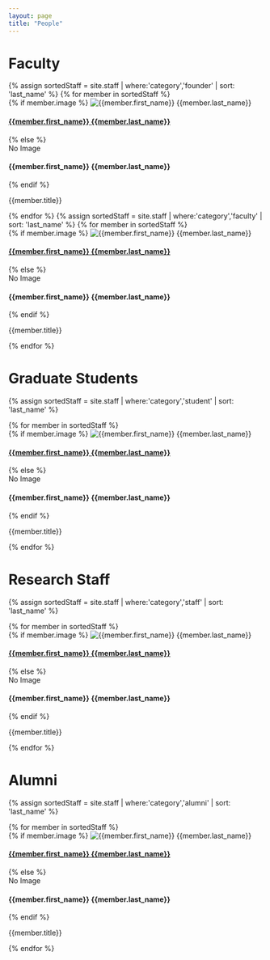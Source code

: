```yaml
---
layout: page
title: "People"
---
```

# Faculty

<div class="staff-container">
{% assign sortedStaff = site.staff | where:'category','founder' | sort: 'last_name' %}
{% for member in sortedStaff %}
<div class="staff-block" data-bs-toggle="tooltip" data-bs-placement="top" title="{{member.summary}}">
	{% if member.image %}
	<img class="bio-img" src="{{member.image | relative_url}}" alt="{{member.first_name}} {{member.last_name}}">
	<h4><a href="{{ member.url | relative_url}}">{{member.first_name}} {{member.last_name}}</a></h4>
	{% else %}
	<div class="bio-img">
	No Image
	</div>
	<h4>{{member.first_name}} {{member.last_name}}</h4>
	{% endif %}
	<p>{{member.title}}</p>
</div>
{% endfor %}
{% assign sortedStaff = site.staff | where:'category','faculty' | sort: 'last_name' %}
{% for member in sortedStaff %}
<div class="staff-block" data-bs-toggle="tooltip" data-bs-placement="top" title="{{member.summary}}">
	{% if member.image %}
	<img class="bio-img" src="{{member.image | relative_url}}" alt="{{member.first_name}} {{member.last_name}}">
	<h4><a href="{{ member.url | relative_url}}">{{member.first_name}} {{member.last_name}}</a></h4>
	{% else %}
	<div class="bio-img">
	No Image
	</div>
	<h4>{{member.first_name}} {{member.last_name}}</h4>
	{% endif %}
	<p>{{member.title}}</p>
</div>
{% endfor %}
</div>


# Graduate Students

{% assign sortedStaff = site.staff | where:'category','student' | sort: 'last_name' %}
<div class="staff-container">
{% for member in sortedStaff %}
<div class="staff-block" data-bs-toggle="tooltip" data-bs-placement="top" title="{{member.summary}}">
	{% if member.image %}
	<img class="bio-img" src="{{member.image | relative_url}}" alt="{{member.first_name}} {{member.last_name}}">
	<h4><a href="{{ member.url | relative_url}}">{{member.first_name}} {{member.last_name}}</a></h4>
	{% else %}
	<div class="bio-img">
	No Image
	</div>
	<h4>{{member.first_name}} {{member.last_name}}</h4>
	{% endif %}
	<p>{{member.title}}</p>
</div>
{% endfor %}
</div>


# Research Staff
{% assign sortedStaff = site.staff | where:'category','staff' | sort: 'last_name' %}
<div class="staff-container">
{% for member in sortedStaff %}
<div class="staff-block" data-bs-toggle="tooltip" data-bs-placement="top" title="{{member.summary}}">
	{% if member.image %}
	<img class="bio-img" src="{{member.image | relative_url}}" alt="{{member.first_name}} {{member.last_name}}">
	<h4><a href="{{ member.url | relative_url}}">{{member.first_name}} {{member.last_name}}</a></h4>
	{% else %}
	<div class="bio-img">
	No Image
	</div>
	<h4>{{member.first_name}} {{member.last_name}}</h4>
	{% endif %}
	<p>{{member.title}}</p>
</div>
{% endfor %}
</div>

# Alumni
{% assign sortedStaff = site.staff | where:'category','alumni' | sort: 'last_name' %}
<div class="staff-container">
{% for member in sortedStaff %}
<div class="staff-block" data-bs-toggle="tooltip" data-bs-placement="top" title="{{member.summary}}">
	{% if member.image %}
	<img class="bio-img" src="{{member.image | relative_url}}" alt="{{member.first_name}} {{member.last_name}}">
	<h4><a href="{{ member.url | relative_url}}">{{member.first_name}} {{member.last_name}}</a></h4>
	{% else %}
	<div class="bio-img">
	No Image
	</div>
	<h4>{{member.first_name}} {{member.last_name}}</h4>
	{% endif %}
	<p>{{member.title}}</p>
</div>
{% endfor %}
</div>
